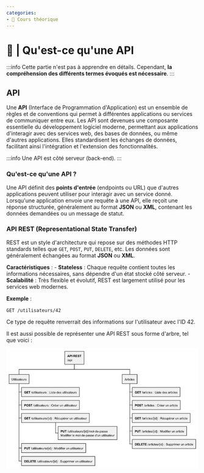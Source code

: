 ```yaml
---
categories:
- 📜 Cours théorique
---
```


# 📜 | Qu'est-ce qu'une API

:::info
Cette partie n'est pas à apprendre en détails. Cependant, **la compréhension des différents termes évoqués est nécessaire**.
:::

## API

Une **API** (Interface de Programmation d'Application) est un ensemble de règles et de conventions qui permet à différentes applications ou services de communiquer entre eux. Les API sont devenues une composante essentielle du développement logiciel moderne, permettant aux applications d'interagir avec des services web, des bases de données, ou même d'autres applications. Elles standardisent les échanges de données, facilitant ainsi l'intégration et l'extension des fonctionnalités.

:::info
Une API est côté serveur (back-end).
:::

### Qu'est-ce qu'une API ?

Une API définit des **points d'entrée** (endpoints ou URL) que d'autres applications peuvent utiliser pour interagir avec un service donné. Lorsqu'une application envoie une requête à une API, elle reçoit une réponse structurée, généralement au format **JSON** ou **XML**, contenant les données demandées ou un message de statut.

### **API REST (Representational State Transfer)**

REST est un style d'architecture qui repose sur des méthodes HTTP standards telles que `GET`, `POST`, `PUT`, `DELETE`, etc. Les données sont généralement échangées au format **JSON** ou **XML**.

**Caractéristiques** :
    - **Stateless** : Chaque requête contient toutes les informations nécessaires, sans dépendre d'un état stocké côté serveur.
    - **Scalabilité** : Très flexible et évolutif, REST est largement utilisé pour les services web modernes.

**Exemple** :
```http
GET /utilisateurs/42
```
Ce type de requête renverrait des informations sur l'utilisateur avec l'ID 42.

Il est aussi possible de représenter une API REST sous forme d'arbre, tel que voici :

![rest_api.png](../resources/rest_api.png)